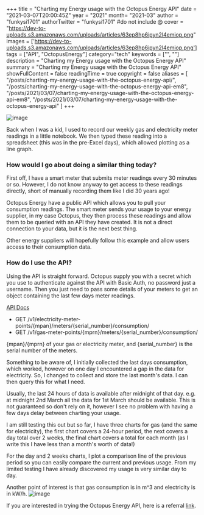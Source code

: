+++
title = "Charting my Energy usage with the Octopus Energy API"
date = "2021-03-07T20:00:45Z"
year = "2021"
month= "2021-03"
author = "funkysi1701"
authorTwitter = "funkysi1701" #do not include @
cover = "https://dev-to-uploads.s3.amazonaws.com/uploads/articles/63ep8hp6ipyn2l4emiop.png"
images = ['https://dev-to-uploads.s3.amazonaws.com/uploads/articles/63ep8hp6ipyn2l4emiop.png']
tags = ["API", "OctopusEnergy"]
category="tech"
keywords = ["", ""]
description = "Charting my Energy usage with the Octopus Energy API"
summary = "Charting my Energy usage with the Octopus Energy API"
showFullContent = false
readingTime = true
copyright = false
aliases = [
    "/posts/charting-my-energy-usage-with-the-octopus-energy-api/",
    "/posts/charting-my-energy-usage-with-the-octopus-energy-api-em8",
    "/posts/2021/03/07/charting-my-energy-usage-with-the-octopus-energy-api-em8",
    "/posts/2021/03/07/charting-my-energy-usage-with-the-octopus-energy-api"
]
+++

![image](https://dev-to-uploads.s3.amazonaws.com/uploads/articles/63ep8hp6ipyn2l4emiop.png)
 
Back when I was a kid, I used to record our weekly gas and electricity meter readings in a little notebook. We then typed these reading into a spreadsheet (this was in the pre-Excel days), which allowed plotting as a line graph.

### How would I go about doing a similar thing today? 

First off, I have a smart meter that submits meter readings every 30 minutes or so. However, I do not know anyway to get access to these readings directly, short of manually recording them like I did 30 years ago!

Octopus Energy have a public API which allows you to pull your consumption readings. The smart meter sends your usage to your energy supplier, in my case Octopus, they then process these readings and allow them to be queried with an API they have created. It is not a direct connection to your data, but it is the next best thing.

Other energy suppliers will hopefully follow this example and allow users access to their consumption data.

### How do I use the API?

Using the API is straight forward. Octopus supply you with a secret which you use to authenticate against the API with Basic Auth, no password just a username. Then you just need to pass some details of your meters to get an object containing the last few days meter readings. 

[API Docs](https://developer.octopus.energy/docs/api/)

* GET /v1/electricity-meter-points/{mpan}/meters/{serial_number}/consumption/
* GET /v1/gas-meter-points/{mprn}/meters/{serial_number}/consumption/

{mpan}/{mprn} of your gas or electricity meter, and {serial_number} is the serial number of the meters.

Something to be aware of, I initially collected the last days consumption, which worked, however on one day I encountered a gap in the data for electricity. So, I changed to collect and store the last month's data. I can then query this for what I need. 

Usually, the last 24 hours of data is available after midnight of that day. e.g. at midnight 2nd March all the data for 1st March should be available. This is not guaranteed so don't rely on it, however I see no problem with having a few days delay between charting your usage.

I am still testing this out but so far, I have three charts for gas (and the same for electricity), the first chart covers a 24-hour period, the next covers a day total over 2 weeks, the final chart covers a total for each month (as I write this I have less than a month's worth of data!)

For the day and 2 weeks charts, I plot a comparison line of the previous period so you can easily compare the current and previous usage. From my limited testing I have already discovered my usage is very similar day to day. 

Another point of interest is that gas consumption is in m^3 and electricity is in kW/h.
![image](https://dev-to-uploads.s3.amazonaws.com/uploads/articles/r5d35ceh0q5zgc15vos8.png)

If you are interested in trying the Octopus Energy API, here is a referral [link](https://share.octopus.energy/amber-eel-810).
